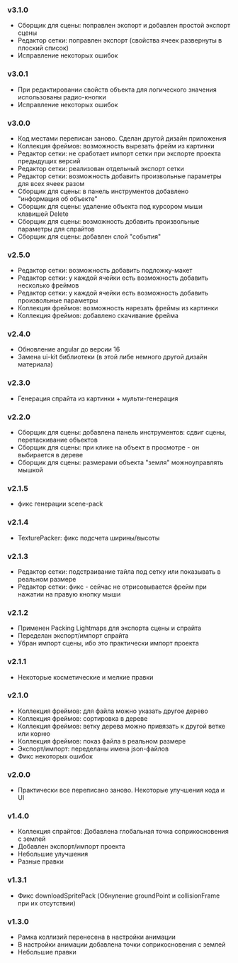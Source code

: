 ### v3.1.0

- Сборщик для сцены: поправлен экспорт и добавлен простой экспорт сцены
- Редактор сетки: поправлен экспорт (свойства ячеек развернуты в плоский список)
- Исправление некоторых ошибок

### v3.0.1

- При редактировании свойств объекта для логического значения использованы радио-кнопки
- Исправление некоторых ошибок

### v3.0.0

- Код местами переписан заново. Сделан другой дизайн приложения
- Коллекция фреймов: возможность вырезать фрейм из картинки
- Редактор сетки: не сработает импорт сетки при экспорте проекта предыдущих версий
- Редактор сетки: реализован отдельный экспорт сетки
- Редактор сетки: возможность добавить произвольные параметры для всех ячеек разом
- Сборщик для сцены: в панель инструментов добавлено "информация об объекте"
- Сборщик для сцены: удаление объекта под курсором мыши клавишей Delete
- Сборщик для сцены: возможность добавить произвольные параметры для спрайтов
- Сборщик для сцены: добавлен слой "события"

### v2.5.0

- Редактор сетки: возможность добавить подложку-макет
- Редактор сетки: у каждой ячейки есть возможность добавить несколько фреймов
- Редактор сетки: у каждой ячейки есть возможность добавить произвольные параметры
- Коллекция фреймов: возможность нарезать фреймы из картинки
- Коллекция фреймов: добавлено скачивание фрейма

### v2.4.0

- Обновление angular до версии 16
- Замена ui-kit библиотеки (в этой либе немного другой дизайн материала)

### v2.3.0

- Генерация спрайта из картинки + мульти-генерация

### v2.2.0

- Сборщик для сцены: добавлена панель инструментов: сдвиг сцены, перетаскивание объектов
- Сборщик для сцены: при клике на объект в просмотре - он выбирается в дереве
- Сборщик для сцены: размерами объекта "земля" можноуправлять мышкой

### v2.1.5

- фикс генерации scene-pack

### v2.1.4

- TexturePacker: фикс подсчета ширины/высоты

### v2.1.3

- Редактор сетки: подстраивание тайла под сетку или показывать в реальном размере
- Редактор сетки: фикс - сейчас не отрисовывается фрейм при нажатии на правую кнопку мыши

### v2.1.2

- Применен Packing Lightmaps для экспорта сцены и спрайта
- Переделан экспорт/импорт спрайта
- Убран импорт сцены, ибо это практически импорт проекта

### v2.1.1

- Некоторые косметические и мелкие правки

### v2.1.0

- Коллекция фреймов: для файла можно указать другое дерево
- Коллекция фреймов: сортировка в дереве
- Коллекция фреймов: ветку дерева можно привязать к другой ветке или корню
- Коллекция фреймов: показ файла в реальном размере
- Экспорт/импорт: переделаны имена json-файлов
- Фикс некоторых ошибок

### v2.0.0

- Практически все переписано заново. Некоторые улучшения кода и UI

### v1.4.0

- Коллекция спрайтов: Добавлена глобальная точка соприкосновения с землей
- Добавлен экспорт/импорт проекта
- Небольшие улучшения
- Разные правки

### v1.3.1

- Фикс downloadSpritePack (Обнуление groundPoint и collisionFrame при их отсутствии)

### v1.3.0

- Рамка коллизий перенесена в настройки анимации
- В настройки анимации добавлена точки соприкосновения с землей
- Небольшие правки
